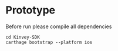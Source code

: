 # Prototype

Before run please compile all dependencies

```
cd Kinvey-SDK
carthage bootstrap --platform ios
```
